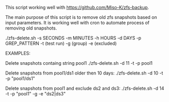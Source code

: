 This script working well with https://github.com/Miso-K/zfs-backup.

The main purpose of this script is to remove old zfs snapshots based on input parameters.
It is working well with cron to automate process of removing old snapshots.

./zfs-delete.sh -s SECONDS -m MINUTES -h HOURS -d DAYS -p GREP_PATTERN -t (test run) -g (group) -e (excluded)

EXAMPLES:

Delete snapshots containg string pool1
./zfs-delete.sh -d 11 -t -p pool1

Delete snapshots from pool1/ds1 older then 10 days:
./zfs-delete.sh -d 10 -t -p "pool1/ds1"

Delete snapshots from pool1 and exclude ds2 and ds3:
./zfs-delete.sh -d 14 -t -p "pool1" -g -e "ds2|ds3"
